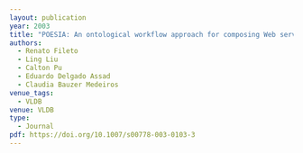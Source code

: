 ```yaml
---
layout: publication
year: 2003
title: "POESIA: An ontological workflow approach for composing Web services in agriculture"
authors:
  - Renato Fileto
  - Ling Liu
  - Calton Pu
  - Eduardo Delgado Assad
  - Claudia Bauzer Medeiros
venue_tags:
  - VLDB
venue: VLDB
type:
  - Journal
pdf: https://doi.org/10.1007/s00778-003-0103-3
---
```

